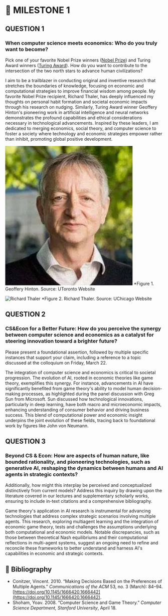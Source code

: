 # 📌 MILESTONE 1

## QUESTION 1
### When computer science meets economics: Who do you truly want to become?
Pick one of your favorite Nobel Prize winners ([Nobel Prize](https://www.nobelprize.org/)) and Turing Award winners ([Turing Award](https://amturing.acm.org/)). How do you want to contribute to the intersection of the two north stars to advance human civilizations?

I aim to be a trailblazer in conducting original and inventive research that stretches the boundaries of knowledge, focusing on economic and computational strategies to improve financial wisdom among people. My favorite Nobel Prize recipient, Richard Thaler, has deeply influenced my thoughts on personal habit formation and societal economic impacts through his research on nudging. Similarly, Turing Award winner Geoffery Hinton's pioneering work in artificial intelligence and neural networks demonstrates the profound capabilities and ethical considerations necessary in technological advancements. Inspired by these leaders, I am dedicated to merging economics, social theory, and computer science to foster a society where technology and economic strategies empower rather than inhibit, promoting global positive development.

![Geoffery Hinton](CSEcon/hinton.png)
*Figure 1. Geoffery Hinton. Source: UToronto Website

![Richard Thaler](https://github.com/Rising-Stars-by-Sunshine/asimmons/CSEcon/thaler.png)
*Figure 2. Richard Thaler. Source: UChicago Website

## QUESTION 2
### CS&Econ for a Better Future: How do you perceive the synergy between computer science and economics as a catalyst for steering innovation toward a brighter future?
Please present a foundational assertion, followed by multiple specific instances that support your claim, including a reference to a topic discussed at the colloquium on Friday, March 22.

The integration of computer science and economics is critical to societal progression. The evolution of AI, rooted in economic theories like game theory, exemplifies this synergy. For instance, advancements in AI have significantly benefited from game theory's ability to model human decision-making processes, as highlighted during the panel discussion with Greg Sun from Microsoft. Sun discussed how technological innovations, particularly in deep learning, have both macro and microeconomic impacts, enhancing understanding of consumer behavior and driving business success. This blend of computational power and economic insight underpins the joint evolution of these fields, tracing back to foundational work by figures like John von Neumann.

## QUESTION 3
### Beyond CS & Econ: How are aspects of human nature, like bounded rationality, and pioneering technologies, such as generative AI, reshaping the dynamics between humans and AI agents in strategic contexts?
Additionally, how might this interplay be perceived and conceptualized distinctively from current models? Address this inquiry by drawing upon the literature covered in our lectures and supplementary scholarly works, ensuring to include in-text citations and a comprehensive bibliography.

Game theory's application in AI research is instrumental for advancing technologies that address complex strategic scenarios involving multiple agents. This research, exploring multiagent learning and the integration of economic game theory, tests and challenges the assumptions underlying both computational and economic models. Notable discrepancies, such as those between theoretical Nash equilibriums and their computational reflections in multi-agent systems, suggest an ongoing need to refine and reconcile these frameworks to better understand and harness AI's capabilities in economic and strategic contexts.

## 📑 Bibliography

- Conitzer, Vincent. 2010. “Making Decisions Based on the Preferences of Multiple Agents.” *Communications of the ACM* 53, no. 3 (March): 84–94. [https://doi.org/10.1145/1666420.1666442](https://doi.org/10.1145/1666420.1666442).
- Shoham, Yoav. 2008. “Computer Science and Game Theory.” *Computer Science Department, Stanford University*, April 18.
